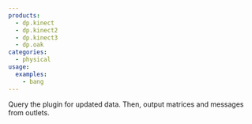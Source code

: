 ```yaml
---
products:
  - dp.kinect
  - dp.kinect2
  - dp.kinect3
  - dp.oak
categories:
  - physical
usage:
  examples:
    - bang
---
```


Query the plugin for updated data.
Then, output matrices and messages from outlets.

